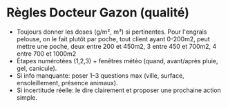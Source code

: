 ﻿# Règles Docteur Gazon (qualité)

* Toujours donner les doses (g/m², m³) si pertinentes. Pour l'engrais pelouse, on le fait plutôt par poche, tout client ayant 0-200m2, peut mettre une poche, deux entre 200 et 450m2, 3 entre 450 et 700m2, 4 entre 700 et 1000m2
* Étapes numérotées (1,2,3) + fenêtres météo (quand, avant/après pluie, gel, canicule).
* Si info manquante: poser 1–3 questions max (ville, surface, ensoleillement, présence animaux).
* Si incertitude réelle: le dire clairement et proposer une prochaine action simple.

